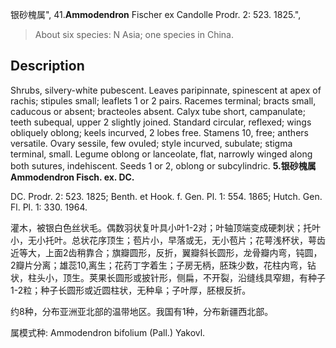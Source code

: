 银砂槐属",
41.**Ammodendron** Fischer ex Candolle Prodr. 2: 523. 1825.",

> About six species: N Asia; one species in China.

## Description
Shrubs, silvery-white pubescent. Leaves paripinnate, spinescent at apex of rachis; stipules small; leaflets 1 or 2 pairs. Racemes terminal; bracts small, caducous or absent; bracteoles absent. Calyx tube short, campanulate; teeth subequal, upper 2 slightly joined. Standard circular, reflexed; wings obliquely oblong; keels incurved, 2 lobes free. Stamens 10, free; anthers versatile. Ovary sessile, few ovuled; style incurved, subulate; stigma terminal, small. Legume oblong or lanceolate, flat, narrowly winged along both sutures, indehiscent. Seeds 1 or 2, oblong or subcylindric.
**5.银砂槐属Ammodendron Fisch. ex. DC.**

DC. Prodr. 2: 523. 1825; Benth. et Hook. f. Gen. Pl. 1: 554. 1865; Hutch. Gen. Fl. Pl. 1: 330. 1964.

灌木，被银白色丝状毛。偶数羽状复叶具小叶1-2对；叶轴顶端变成硬刺状；托叶小，无小托叶。总状花序顶生；苞片小，早落或无，无小苞片；花萼浅杯状，萼齿近等大，上面2齿稍靠合；旗瓣圆形，反折，翼瓣斜长圆形，龙骨瓣内弯，钝圆，2瓣片分离；雄蕊10,离生；花药丁字着生；子房无柄，胚珠少数，花柱内弯，钻状，柱头小，顶生。荚果长圆形或披针形，侧扁，不开裂，沿缝线具窄翅，有种子1-2粒；种子长圆形或近圆柱状，无种阜；子叶厚，胚根反折。

约8种，分布亚洲亚北部的温带地区。我国有1种，分布新疆西北部。

属模式种: Ammodendron bifolium (Pall.) Yakovl.
